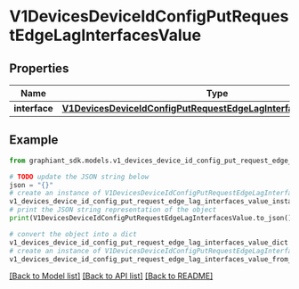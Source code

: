 # V1DevicesDeviceIdConfigPutRequestEdgeLagInterfacesValue


## Properties

Name | Type | Description | Notes
------------ | ------------- | ------------- | -------------
**interface** | [**V1DevicesDeviceIdConfigPutRequestEdgeLagInterfacesValueInterface**](V1DevicesDeviceIdConfigPutRequestEdgeLagInterfacesValueInterface.md) |  | [optional] 

## Example

```python
from graphiant_sdk.models.v1_devices_device_id_config_put_request_edge_lag_interfaces_value import V1DevicesDeviceIdConfigPutRequestEdgeLagInterfacesValue

# TODO update the JSON string below
json = "{}"
# create an instance of V1DevicesDeviceIdConfigPutRequestEdgeLagInterfacesValue from a JSON string
v1_devices_device_id_config_put_request_edge_lag_interfaces_value_instance = V1DevicesDeviceIdConfigPutRequestEdgeLagInterfacesValue.from_json(json)
# print the JSON string representation of the object
print(V1DevicesDeviceIdConfigPutRequestEdgeLagInterfacesValue.to_json())

# convert the object into a dict
v1_devices_device_id_config_put_request_edge_lag_interfaces_value_dict = v1_devices_device_id_config_put_request_edge_lag_interfaces_value_instance.to_dict()
# create an instance of V1DevicesDeviceIdConfigPutRequestEdgeLagInterfacesValue from a dict
v1_devices_device_id_config_put_request_edge_lag_interfaces_value_from_dict = V1DevicesDeviceIdConfigPutRequestEdgeLagInterfacesValue.from_dict(v1_devices_device_id_config_put_request_edge_lag_interfaces_value_dict)
```
[[Back to Model list]](../README.md#documentation-for-models) [[Back to API list]](../README.md#documentation-for-api-endpoints) [[Back to README]](../README.md)


